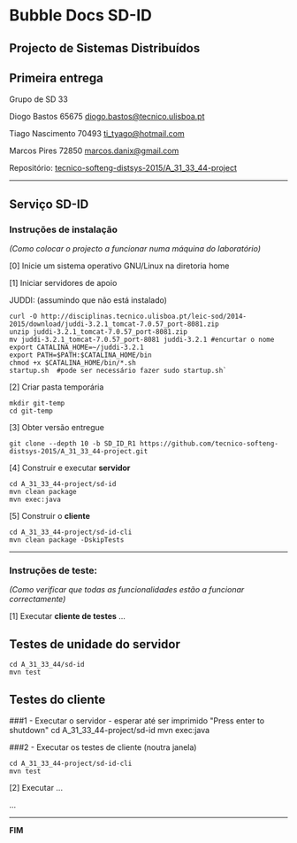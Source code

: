 # Bubble Docs SD-ID
## Projecto de Sistemas Distribuídos ##

## Primeira entrega ##

Grupo de SD 33

Diogo Bastos	65675 diogo.bastos@tecnico.ulisboa.pt 

Tiago Nascimento 70493	ti_tyago@hotmail.com

Marcos Pires 	 72850	marcos.danix@gmail.com



Repositório:
[tecnico-softeng-distsys-2015/A_31_33_44-project](https://github.com/tecnico-softeng-distsys-2015/A_31_33_44-project/)


-------------------------------------------------------------------------------

## Serviço SD-ID

### Instruções de instalação 
*(Como colocar o projecto a funcionar numa máquina do laboratório)*

[0] Inicie um sistema operativo GNU/Linux na diretoria home

[1] Iniciar servidores de apoio

JUDDI: (assumindo que não está instalado)

    curl -O http://disciplinas.tecnico.ulisboa.pt/leic-sod/2014-2015/download/juddi-3.2.1_tomcat-7.0.57_port-8081.zip
    unzip juddi-3.2.1_tomcat-7.0.57_port-8081.zip
    mv juddi-3.2.1_tomcat-7.0.57_port-8081 juddi-3.2.1 #encurtar o nome
    export CATALINA_HOME=~/juddi-3.2.1
    export PATH=$PATH:$CATALINA_HOME/bin
    chmod +x $CATALINA_HOME/bin/*.sh
    startup.sh  #pode ser necessário fazer sudo startup.sh`

[2] Criar pasta temporária

    mkdir git-temp
    cd git-temp

[3] Obter versão entregue

    git clone --depth 10 -b SD_ID_R1 https://github.com/tecnico-softeng-distsys-2015/A_31_33_44-project.git

[4] Construir e executar **servidor**

    cd A_31_33_44-project/sd-id
    mvn clean package 
    mvn exec:java

[5] Construir o **cliente**
   
    cd A_31_33_44-project/sd-id-cli 
    mvn clean package -DskipTests



-------------------------------------------------------------------------------

### Instruções de teste: ###
*(Como verificar que todas as funcionalidades estão a funcionar correctamente)*


[1] Executar **cliente de testes** ...


## Testes de unidade do servidor

    cd A_31_33_44/sd-id
    mvn test

## Testes do cliente

###1 - Executar o servidor - esperar até ser imprimido "Press enter to shutdown"
    cd A_31_33_44-project/sd-id
    mvn exec:java

###2 - Executar os testes de cliente (noutra janela)

    cd A_31_33_44-project/sd-id-cli  
    mvn test

[2] Executar ...



...


-------------------------------------------------------------------------------
**FIM**
